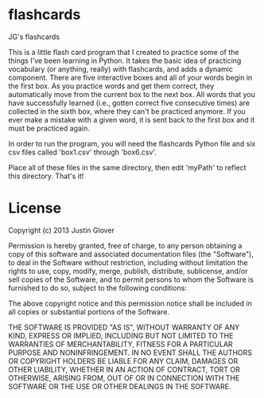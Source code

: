 flashcards
==========

JG's flashcards

This is a little flash card program that I created to practice some of the things I've been learning in Python.  It takes the basic idea of practicing vocabulary (or anything, really) with flashcards, and adds a dynamic component.  There are five interactive boxes and all of your words begin in the first box.  As you practice words and get them correct, they automatically move from the current box to the next box.  All words that you have successfully learned (i.e., gotten correct five consecutive times) are collected in the sixth box, where they can't be practiced anymore.  If you ever make a mistake with a given word, it is sent back to the first box and it must be practiced again. 

In order to run the program, you will need the flashcards Python file and six csv files called 'box1.csv' through 'box6.csv'.

Place all of these files in the same directory, then edit 'myPath' to reflect this directory.  That's it! 

License
=========

Copyright (c) 2013 Justin Glover

Permission is hereby granted, free of charge, to any person obtaining a copy of this software and associated documentation files (the "Software"), to deal in the Software without restriction, including without limitation the rights to use, copy, modify, merge, publish, distribute, sublicense, and/or sell copies of the Software, and to permit persons to whom the Software is furnished to do so, subject to the following conditions:

The above copyright notice and this permission notice shall be included in all copies or substantial portions of the Software.

THE SOFTWARE IS PROVIDED "AS IS", WITHOUT WARRANTY OF ANY KIND, EXPRESS OR IMPLIED, INCLUDING BUT NOT LIMITED TO THE WARRANTIES OF MERCHANTABILITY, FITNESS FOR A PARTICULAR PURPOSE AND NONINFRINGEMENT. IN NO EVENT SHALL THE AUTHORS OR COPYRIGHT HOLDERS BE LIABLE FOR ANY CLAIM, DAMAGES OR OTHER LIABILITY, WHETHER IN AN ACTION OF CONTRACT, TORT OR OTHERWISE, ARISING FROM, OUT OF OR IN CONNECTION WITH THE SOFTWARE OR THE USE OR OTHER DEALINGS IN THE SOFTWARE.
